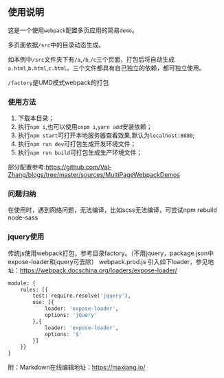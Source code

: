 ## 使用说明

这是一个使用`webpack`配置多页应用的简易`demo`。

多页面依据`/src`中的目录动态生成。

如本例中`/src`文件夹下有`/a`,`/b`,`/c`三个页面，打包后将自动生成`a.html`,`b.html`,`c.html`。三个文件都具有自己独立的依赖，都可独立使用。

`/factory`是UMD模式webpack的打包


### 使用方法

1. 下载本目录；
2. 执行`npm i`,也可以使用`cnpm i`,`yarn add`安装依赖；
3. 执行`npm start`可打开本地服务器查看效果,默认为`localhost:8080`;
4. 执行`npm run dev`可打包生成开发环境文件；
5. 执行`npm run build`可打包生成生产环境文件；

部分配置参考:https://github.com/Val-Zhang/blogs/tree/master/sources/MultiPageWebpackDemos


### 问题归纳

在使用时，遇到网络问题，无法编译，比如scss无法编译，可尝试npm rebuild node-sass


### jquery使用
传统js使用webpack打包，参考目录factory。（不用jquery，package.json中expose-loader和jquery可去除）
webpack.prod.js 引入如下loader，参见地址：https://webpack.docschina.org/loaders/expose-loader/
``` python
module: {
	rules: [{
	    test: require.resolve('jquery'),
	    use: [{
	        loader: 'expose-loader',
	        options: 'jQuery'
	    },{
	        loader: 'expose-loader',
	        options: '$'
	    }]
	}}
}
```

附：Markdown在线编辑地址：https://maxiang.io/